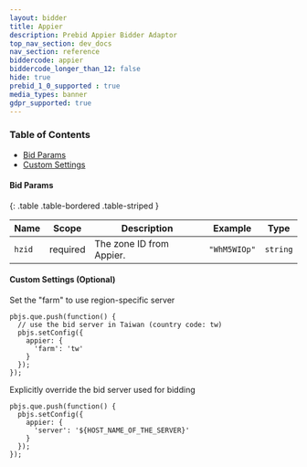 ```yaml
---
layout: bidder
title: Appier
description: Prebid Appier Bidder Adaptor
top_nav_section: dev_docs
nav_section: reference
biddercode: appier
biddercode_longer_than_12: false
hide: true
prebid_1_0_supported : true
media_types: banner
gdpr_supported: true
---
```


### Table of Contents

- [Bid Params](#appier-bid-params)
- [Custom Settings](#appier-custom-settings)


<a name="appier-bid-params" />

#### Bid Params

{: .table .table-bordered .table-striped }

| Name      | Scope    | Description               | Example    | Type     |
|-----------|----------|---------------------------|------------|----------|
| `hzid`    | required | The zone ID from Appier.  | `"WhM5WIOp"` | `string` |


<a name="appier-custom-settings" />

#### Custom Settings (Optional)

Set the "farm" to use region-specific server
```
pbjs.que.push(function() {
  // use the bid server in Taiwan (country code: tw)
  pbjs.setConfig({
    appier: {
      'farm': 'tw'
    }
  });
});
```

Explicitly override the bid server used for bidding
```
pbjs.que.push(function() {
  pbjs.setConfig({
    appier: {
      'server': '${HOST_NAME_OF_THE_SERVER}'
    }
  });
});
```
